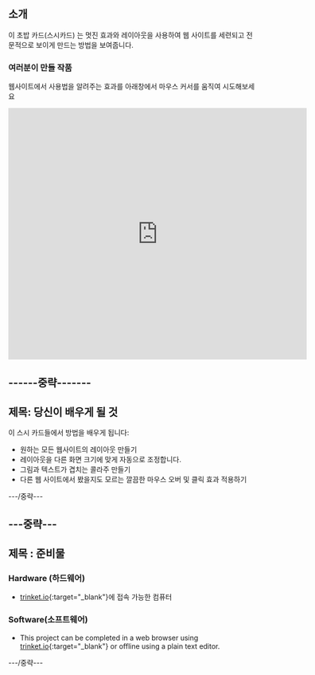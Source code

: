 ## 소개

이 초밥 카드(스시카드) 는 멋진 효과와 레이아웃을 사용하여 웹 사이트를 세련되고 전문적으로 보이게 만드는 방법을 보여줍니다.

### 여러분이 만들 작품

웹사이트에서 사용법을 알려주는 효과를 아래창에서 마우스 커서를 움직여 시도해보세요

<div class="trinket">
  <iframe src="https://trinket.io/embed/html/643a5cabdc?outputOnly=true&start=result" width="600" height="505" frameborder="0" marginwidth="0" marginheight="0" allowfullscreen>
  </iframe>
  <!-- <img src="images/magazine-final.png"> -->
</div>

## \---\---중략\---\----

## 제목: 당신이 배우게 될 것

이 스시 카드들에서 방법을 배우게 됩니다:

+ 원하는 모든 웹사이트의 레이아웃 만들기
+ 레이아웃을 다른 화면 크기에 맞게 자동으로 조정합니다.
+ 그림과 텍스트가 겹치는 콜라주 만들기
+ 다른 웹 사이트에서 봤을지도 모르는 깔끔한 마우스 오버 및 클릭 효과 적용하기

\---/중략\---

## \---중략\---

## 제목 : 준비물

### Hardware (하드웨어)

+ [trinket.io](https://trinket.io){:target="_blank"}에 접속 가능한 컴퓨터

### Software(소프트웨어)

+ This project can be completed in a web browser using [trinket.io](https://trinket.io){:target="_blank"} or offline using a plain text editor.

\---/중략\---